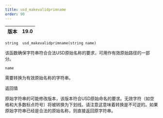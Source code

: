 ```yaml
---
title: usd_makevalidprimname
order: 90
---
```


| 版本 | 19.0 |
| --- | --- |

`string  usd_makevalidprimname(string name)`

该函数确保字符串符合合法USD原始名称的要求，可用作有效原始路径的一部分。

`name`

需要转换为有效原始名称的字符串。

返回值

原始字符串的可能修改版本，该版本符合USD原始命名的要求。无效字符（如空格和大多数标点符号）将被转换为下划线。请注意这意味着转换是不可逆的。如果原始字符串已经是合法的原始名称，则直接返回原字符串。
